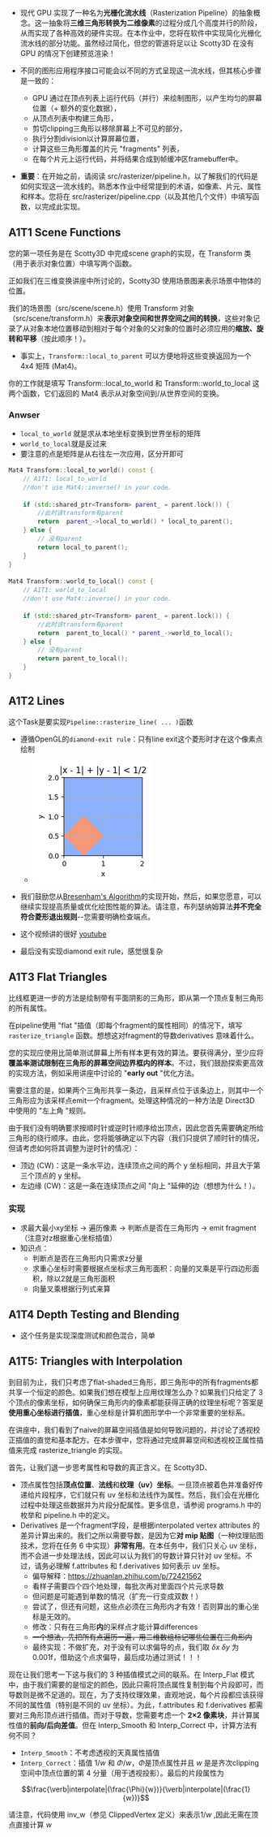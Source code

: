 - 现代 GPU 实现了一种名为**光栅化流水线**（Rasterization Pipeline）的抽象概念。这一抽象将**三维三角形转换为二维像素**的过程分成几个高度并行的阶段，从而实现了各种高效的硬件实现。在本作业中，您将在软件中实现简化光栅化流水线的部分功能。虽然经过简化，但您的管道将足以让 Scotty3D 在没有 GPU 的情况下创建预览渲染！

- 不同的图形应用程序接口可能会以不同的方式呈现这一流水线，但其核心步骤是一致的：
  - GPU 通过在顶点列表上运行代码（并行）来绘制图形，以产生均匀的屏幕位置（+ 额外的变化数据），
  - 从顶点列表中构建三角形，
  - 剪切clipping三角形以移除屏幕上不可见的部分，
  - 执行分割division以计算屏幕位置，
  - 计算这些三角形覆盖的片元 "fragments" 列表，
  - 在每个片元上运行代码，并将结果合成到帧缓冲区framebuffer中。
- **重要**：在开始之前，请阅读 src/rasterizer/pipeline.h，以了解我们的代码是如何实现这一流水线的。熟悉本作业中经常提到的术语，如像素、片元、属性和样本。您将在 src/rasterizer/pipeline.cpp（以及其他几个文件）中填写函数，以完成此实现。

## A1T1 Scene Functions

您的第一项任务是在 Scotty3D 中完成scene graph的实现，在 Transform 类（用于表示对象位置）中填写两个函数。

正如我们在三维变换讲座中所讨论的，Scotty3D 使用场景图来表示场景中物体的位置。

我们的场景图（src/scene/scene.h）使用 Transform 对象（src/scene/transform.h）来**表示对象空间和世界空间之间的转换**，这些对象记录了从对象本地位置移动到相对于每个对象的父对象的位置时必须应用的**缩放、旋转和平移**（按此顺序！）。

- 事实上，`Transform::local_to_parent` 可以方便地将这些变换返回为一个 4x4 矩阵 (Mat4)。

你的工作就是填写 Transform::local_to_world 和 Transform::world_to_local 这两个函数，它们返回的 Mat4 表示从对象空间到/从世界空间的变换。

### Anwser

- `local_to_world` 就是求从本地坐标变换到世界坐标的矩阵
- `world_to_local`就是反过来
- 要注意的点是矩阵是从右往左一次应用，区分开即可

```c++
Mat4 Transform::local_to_world() const {
	// A1T1: local_to_world
	//don't use Mat4::inverse() in your code.

	if (std::shared_ptr<Transform> parent_ = parent.lock()) {
		//此时该transform有parent
		return  parent_->local_to_world() * local_to_parent();
	} else {
		// 没有parent
		return local_to_parent();
	}
}

Mat4 Transform::world_to_local() const {
	// A1T1: world_to_local
	//don't use Mat4::inverse() in your code.
	
	if (std::shared_ptr<Transform> parent_ = parent.lock()) {
		//此时该transform有parent
		return  parent_to_local() * parent_->world_to_local();
	} else {
		// 没有parent
		return parent_to_local();
	}
}
```



## A1T2 Lines

这个Task是要实现`Pipeline::rasterize_line( ... )`函数

- 遵循OpenGL的`diamond-exit rule`：只有line exit这个菱形时才在这个像素点绘制
  - ![image-20240305215200231](./assets/image-20240305215200231.png)

- 我们鼓励您从[Bresenham's Algorithm](https://www.cs.helsinki.fi/group/goa/mallinnus/lines/bresenh.html)的实现开始，然后，如果您愿意，可以继续实现提高质量或优化绘图性能的算法。请注意，布列瑟纳姆算法**并不完全符合菱形退出规则**--您需要明确检查端点。
- 这个视频讲的很好 [youtube](https://www.youtube.com/watch?v=y_SPO_b-WXk&list=PLqVt3VSe1-ZaRMWPc_XHvhEQ59F3Gq_4C&index=2&t=1087s&ab_channel=UofMIntroductiontoComputerGraphics-COMP3490)

- 最后没有实现diamond exit rule，感觉很复杂

## A1T3 Flat Triangles



比线框更进一步的方法是绘制带有平面阴影的三角形，即从第一个顶点复制三角形的所有属性。

在pipeline使用 "flat "插值（即每个fragment的属性相同）的情况下，填写 `rasterize_triangle` 函数。想想这对fragment的导数derivatives 意味着什么。

您的实现应使用比简单测试屏幕上所有样本更有效的算法。要获得满分，至少应将**覆盖率测试限制在三角形的屏幕空间边界框内的样本**。不过，我们鼓励探索更高效的实现方法，例如采用讲座中讨论的 "**early out** "优化方法。

需要注意的是，如果两个三角形共享一条边，且采样点位于该条边上，则其中一个三角形应为该采样点emit一个fragment。处理这种情况的一种方法是 Direct3D 中使用的 "左上角 "规则。

由于我们没有明确要求按顺时针或逆时针顺序给出顶点，因此您首先需要确定所给三角形的绕行顺序。由此，您将能够确定以下内容（我们只提供了顺时针的情况，但请考虑如何将其调整为逆时针的情况）：

- 顶边 (CW)：这是一条水平边，连续顶点之间的两个 y 坐标相同，并且大于第三个顶点的 y 坐标。
- 左边缘 (CW)：这是一条在连续顶点之间 "向上 "延伸的边（想想为什么！）。

### 实现

- 求最大最小xy坐标 -> 遍历像素 -> 判断点是否在三角形内 -> emit fragment（注意对z根据重心坐标插值）
- 知识点：
  - 判断点是否在三角形内只需求z分量
  - 求重心坐标时需要根据点坐标求三角形面积：向量的叉乘是平行四边形面积，除以2就是三角形面积
  - 向量叉乘根据行列式来算

## A1T4 Depth Testing and Blending

- 这个任务是实现深度测试和颜色混合，简单



## A1T5: Triangles with Interpolation

到目前为止，我们只考虑了flat-shaded三角形，即三角形中的所有fragments都共享一个恒定的颜色。如果我们想在模型上应用纹理怎么办？如果我们只给定了 3 个顶点的像素坐标，如何确保三角形内的像素都能获得正确的纹理坐标呢？答案是**使用重心坐标进行插值**，重心坐标是计算机图形学中一个非常重要的坐标系。

在讲座中，我们看到了naive的屏幕空间插值是如何导致问题的，并讨论了透视校正插值的直觉和基本配方。在本步骤中，您将通过完成屏幕空间和透视校正属性插值来完成 rasterize_triangle 的实现。

首先，让我们退一步思考属性和导数的真正含义。在 Scotty3D、

- 顶点属性包括**顶点位置**、**法线**和**纹理（uv）坐标**。一旦顶点被着色并准备好传递给片段程序，它们就只有 uv 坐标和法线作为属性。然后，我们会在光栅化过程中处理这些数据并为片段分配属性。更多信息，请参阅 programs.h 中的枚举和 pipeline.h 中的定义。
- Derivatives 是一个fragment字段，是根据interpolated vertex attributes 的差异计算出来的。我们之所以需要导数，是因为它**对 mip 贴图**（一种纹理贴图技术，您将在任务 6 中实现）**非常有用**。在本任务中，我们只关心 uv 坐标，而不会进一步处理法线，因此可以认为我们的导数计算只针对 uv 坐标。不过，请务必理解 f.attributes 和 f.derivatives 如何表示 uv 坐标。
  - 偏导解释：https://zhuanlan.zhihu.com/p/72421562
  - 看样子需要四个四个地处理，每批次再对里面四个片元求导数
  - 但问题是可能遇到单数的情况（扩充一行变成双数！）
  - 尝试了，但还有问题，这些点必须在三角形内才有效！否则算出的重心坐标是无效的。
  - 修改：只有在三角形**内**的采样点才能计算differences
  - ~~一个想法，先把所有点遍历一遍，用二维数组标记哪些位置在三角形内~~
  - 最终实现：不做扩充，对于没有可以求偏导的点，我们取 $\delta x$ $\delta y$ 为0.001f，借助这个点求偏导，最后成功通过测试！！！

现在让我们思考一下这与我们的 3 种插值模式之间的联系。在 Interp_Flat 模式中，由于我们需要的是恒定的颜色，因此只需将顶点属性复制到每个片段即可，而导数则是微不足道的。现在，为了支持纹理效果，直观地说，每个片段都应该获得不同的属性值（特别是不同的 uv 坐标）。为此，f.attributes 和 f.derivatives 都需要对三角形顶点进行插值。而对于导数，您需要考虑一个 **2×2 像素块**，并计算属性值的**前向/后向差值**。但在 Interp_Smooth 和 Interp_Correct 中，计算方法有何不同？

- `Interp_Smooth`：不考虑透视的天真属性插值
- `Interp_Correct`：插值 $1/w$ 和 $Φ/w$，$Φ$是顶点属性并且 $w$ 是是齐次clipping空间中顶点位置的第 4 分量（用于透视投影）。最后的片段属性为

$$\frac{\verb|interpolate|(\frac{\Phi}{w})}{\verb|interpolate|(\frac{1}{w})}$$

请注意，代码使用 inv_w（参见 ClippedVertex 定义）来表示$1/w$ ,因此无需在顶点直接计算 $w$ 































































































































